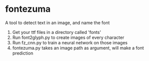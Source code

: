# fontezuma
A tool to detect text in an image, and name the font

1. Get your ttf files in a directory called 'fonts'
2. Run font2glyph.py to create images of every character
3. Run fz_cnn.py to train a neural network on those images
4. fontezuma.py takes an image path as argument, will make a font prediction
